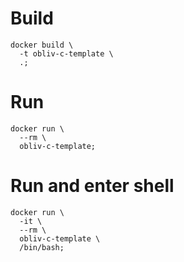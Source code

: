 # Build

```
docker build \
  -t obliv-c-template \
  .;
```

# Run

```
docker run \
  --rm \
  obliv-c-template;
```

# Run and enter shell
```
docker run \
  -it \
  --rm \
  obliv-c-template \
  /bin/bash;
```
